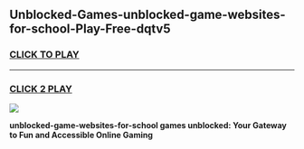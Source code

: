 
## Unblocked-Games-unblocked-game-websites-for-school-Play-Free-dqtv5
<h3>
<a href="https://premium76.site?title=unblocked-game-websites-for-school&ref=20A">CLICK TO PLAY</a></h3>
<hr>

<h3>
<a href="https://premium76.site?title=unblocked-game-websites-for-school&ref=20A">CLICK 2 PLAY</a>
  
</h3>

<a href="https://premium76.site?title=unblocked-game-websites-for-school&ref=20A"><img src="https://clearcache.store/games.png"></a>


**unblocked-game-websites-for-school games unblocked: Your Gateway to Fun and Accessible Online Gaming**
